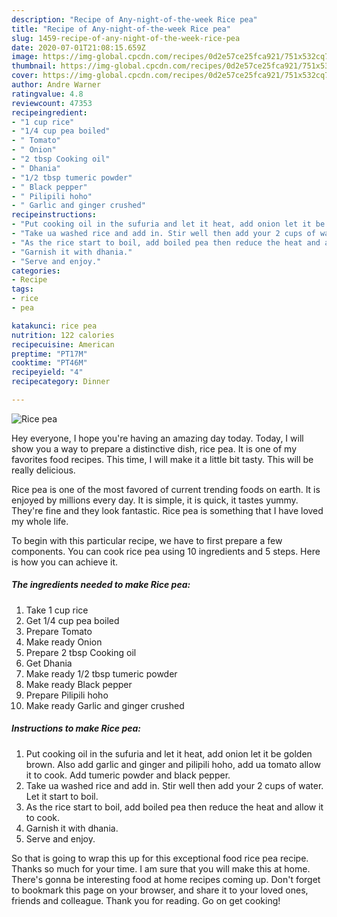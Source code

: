 ```yaml
---
description: "Recipe of Any-night-of-the-week Rice pea"
title: "Recipe of Any-night-of-the-week Rice pea"
slug: 1459-recipe-of-any-night-of-the-week-rice-pea
date: 2020-07-01T21:08:15.659Z
image: https://img-global.cpcdn.com/recipes/0d2e57ce25fca921/751x532cq70/rice-pea-recipe-main-photo.jpg
thumbnail: https://img-global.cpcdn.com/recipes/0d2e57ce25fca921/751x532cq70/rice-pea-recipe-main-photo.jpg
cover: https://img-global.cpcdn.com/recipes/0d2e57ce25fca921/751x532cq70/rice-pea-recipe-main-photo.jpg
author: Andre Warner
ratingvalue: 4.8
reviewcount: 47353
recipeingredient:
- "1 cup rice"
- "1/4 cup pea boiled"
- " Tomato"
- " Onion"
- "2 tbsp Cooking oil"
- " Dhania"
- "1/2 tbsp tumeric powder"
- " Black pepper"
- " Pilipili hoho"
- " Garlic and ginger crushed"
recipeinstructions:
- "Put cooking oil in the sufuria and let it heat, add onion let it be golden brown. Also add garlic and ginger and pilipili hoho, add ua tomato allow it to cook. Add tumeric powder and black pepper."
- "Take ua washed rice and add in. Stir well then add your 2 cups of water. Let it start to boil."
- "As the rice start to boil, add boiled pea then reduce the heat and allow it to cook."
- "Garnish it with dhania."
- "Serve and enjoy."
categories:
- Recipe
tags:
- rice
- pea

katakunci: rice pea 
nutrition: 122 calories
recipecuisine: American
preptime: "PT17M"
cooktime: "PT46M"
recipeyield: "4"
recipecategory: Dinner

---
```



![Rice pea](https://img-global.cpcdn.com/recipes/0d2e57ce25fca921/751x532cq70/rice-pea-recipe-main-photo.jpg)

Hey everyone, I hope you're having an amazing day today. Today, I will show you a way to prepare a distinctive dish, rice pea. It is one of my favorites food recipes. This time, I will make it a little bit tasty. This will be really delicious.

Rice pea is one of the most favored of current trending foods on earth. It is enjoyed by millions every day. It is simple, it is quick, it tastes yummy. They're fine and they look fantastic. Rice pea is something that I have loved my whole life.




To begin with this particular recipe, we have to first prepare a few components. You can cook rice pea using 10 ingredients and 5 steps. Here is how you can achieve it.

<!--inarticleads1-->

##### The ingredients needed to make Rice pea:

1. Take 1 cup rice
1. Get 1/4 cup pea boiled
1. Prepare  Tomato
1. Make ready  Onion
1. Prepare 2 tbsp Cooking oil
1. Get  Dhania
1. Make ready 1/2 tbsp tumeric powder
1. Make ready  Black pepper
1. Prepare  Pilipili hoho
1. Make ready  Garlic and ginger crushed




<!--inarticleads2-->

##### Instructions to make Rice pea:

1. Put cooking oil in the sufuria and let it heat, add onion let it be golden brown. Also add garlic and ginger and pilipili hoho, add ua tomato allow it to cook. Add tumeric powder and black pepper.
1. Take ua washed rice and add in. Stir well then add your 2 cups of water. Let it start to boil.
1. As the rice start to boil, add boiled pea then reduce the heat and allow it to cook.
1. Garnish it with dhania.
1. Serve and enjoy.




So that is going to wrap this up for this exceptional food rice pea recipe. Thanks so much for your time. I am sure that you will make this at home. There's gonna be interesting food at home recipes coming up. Don't forget to bookmark this page on your browser, and share it to your loved ones, friends and colleague. Thank you for reading. Go on get cooking!
